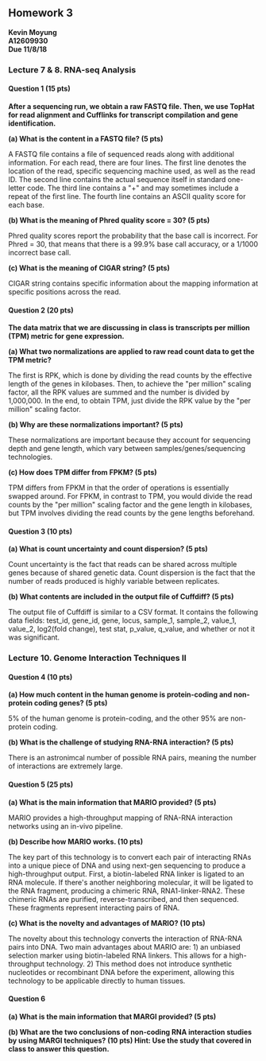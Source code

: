 ## Homework 3

**Kevin Moyung**  
**A12609930**  
**Due 11/8/18**  

### Lecture 7 & 8. RNA-seq Analysis

#### Question 1 (15 pts)

**After a sequencing run, we obtain a raw FASTQ file. Then, we use TopHat for read alignment and Cufflinks for transcript compilation and gene identification.**

**(a) What is the content in a FASTQ file? (5 pts)**

A FASTQ file contains a file of sequenced reads along with additional information. For each read, there are four lines. The first line denotes the location of the read, specific sequencing machine used, as well as the read ID. The second line contains the actual sequence itself in standard one-letter code. The third line contains a "+" and may sometimes include a repeat of the first line. The fourth line contains an ASCII quality score for each base.

**(b) What is the meaning of Phred quality score = 30? (5 pts)**

Phred quality scores report the probability that the base call is incorrect. For Phred = 30, that means that there is a 99.9% base call accuracy, or a 1/1000 incorrect base call.

**(c) What is the meaning of CIGAR string? (5 pts)**

CIGAR string contains specific information about the mapping information at specific positions across the read. 

#### Question 2 (20 pts)

**The data matrix that we are discussing in class is transcripts per million (TPM) metric for gene expression.**

**(a) What two normalizations are applied to raw read count data to get the TPM metric?**

The first is RPK, which is done by dividing the read counts by the effective length of the genes in kilobases. Then, to achieve the "per million" scaling factor, all the RPK values are summed and the number is divided by 1,000,000. In the end, to obtain TPM, just divide the RPK value by the "per million" scaling factor.

**(b) Why are these normalizations important? (5 pts)**

These normalizations are important because they account for sequencing depth and gene length, which vary between samples/genes/sequencing technologies.

**(c) How does TPM differ from FPKM? (5 pts)**

TPM differs from FPKM in that the order of operations is essentially swapped around. For FPKM, in contrast to TPM, you would divide the read counts by the "per million" scaling factor and the gene length in kilobases, but TPM involves dividing the read counts by the gene lengths beforehand.

#### Question 3 (10 pts)

**(a) What is count uncertainty and count dispersion? (5 pts)**

Count uncertainty is the fact that reads can be shared across multiple genes because of shared genetic data. Count dispersion is the fact that the number of reads produced is highly variable between replicates.

**(b) What contents are included in the output file of Cuffdiff? (5 pts)**

The output file of Cuffdiff is similar to a CSV format. It contains the following data fields: test_id, gene_id, gene, locus, sample_1, sample_2, value_1, value_2, log2(fold change), test stat, p_value, q_value, and whether or not it was significant.

### Lecture 10. Genome Interaction Techniques II

#### Question 4 (10 pts)

**(a) How much content in the human genome is protein-coding and non-protein coding genes? (5 pts)**

5% of the human genome is protein-coding, and the other 95% are non-protein coding.

**(b) What is the challenge of studying RNA-RNA interaction? (5 pts)**

There is an astronimcal number of possible RNA pairs, meaning the number of interactions are extremely large.

#### Question 5 (25 pts)

**(a) What is the main information that MARIO provided? (5 pts)**

MARIO provides a high-throughput mapping of RNA-RNA interaction networks using an in-vivo pipeline.

**(b) Describe how MARIO works. (10 pts)**

The key part of this technology is to convert each pair of interacting RNAs into a unique piece of DNA and using next-gen sequencing to produce a high-throughput output. First, a biotin-labeled RNA linker is ligated to an RNA molecule. If there's another neighboring molecular, it will be ligated to the RNA fragment, producing a chimeric RNA, RNA1-linker-RNA2. These chimeric RNAs are purified, reverse-transcribed, and then sequenced. These fragments represent interacting pairs of RNA. 

**(c) What is the novelty and advantages of MARIO? (10 pts)**

The novelty about this technology converts the interaction of RNA-RNA pairs into DNA. Two main advantages about MARIO are: 1) an unbiased selection marker using biotin-labeled RNA linkers. This allows for a high-throughput technology. 2) This method does not introduce synthetic nucleotides or recombinant DNA before the experiment, allowing this technology to be applicable directly to human tissues.

#### Question 6

**(a) What is the main information that MARGI provided? (5 pts)**



**(b) What are the two conclusions of non-coding RNA interaction studies by using MARGI techniques? (10 pts) Hint: Use the study that covered in class to answer this question.**
